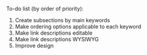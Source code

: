 To-do list (by order of priority):

1. Create subsections by main keywords
2. Make ordering options applicable to each keyword
3. Make link descriptions editable
4. Make link descriptions WYSIWYG
5. Improve design

